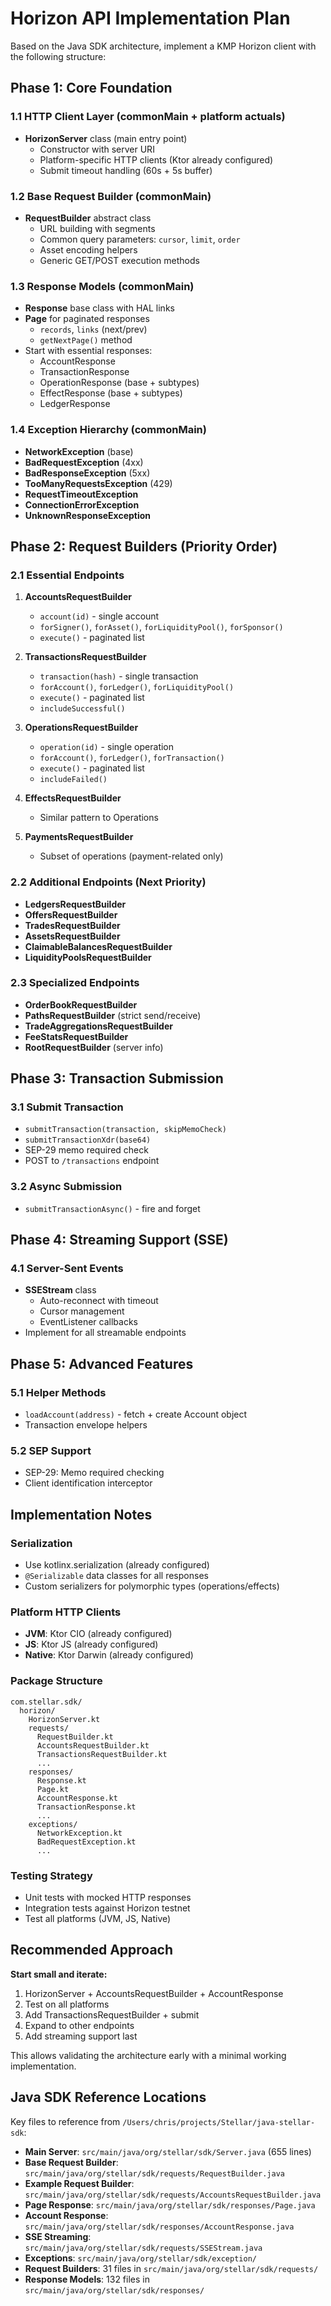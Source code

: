 # Horizon API Implementation Plan

Based on the Java SDK architecture, implement a KMP Horizon client with the following structure:

## Phase 1: Core Foundation

### 1.1 HTTP Client Layer (commonMain + platform actuals)
- **HorizonServer** class (main entry point)
  - Constructor with server URI
  - Platform-specific HTTP clients (Ktor already configured)
  - Submit timeout handling (60s + 5s buffer)

### 1.2 Base Request Builder (commonMain)
- **RequestBuilder** abstract class
  - URL building with segments
  - Common query parameters: `cursor`, `limit`, `order`
  - Asset encoding helpers
  - Generic GET/POST execution methods

### 1.3 Response Models (commonMain)
- **Response** base class with HAL links
- **Page<T>** for paginated responses
  - `records`, `links` (next/prev)
  - `getNextPage()` method
- Start with essential responses:
  - AccountResponse
  - TransactionResponse
  - OperationResponse (base + subtypes)
  - EffectResponse (base + subtypes)
  - LedgerResponse

### 1.4 Exception Hierarchy (commonMain)
- **NetworkException** (base)
- **BadRequestException** (4xx)
- **BadResponseException** (5xx)
- **TooManyRequestsException** (429)
- **RequestTimeoutException**
- **ConnectionErrorException**
- **UnknownResponseException**

## Phase 2: Request Builders (Priority Order)

### 2.1 Essential Endpoints
1. **AccountsRequestBuilder**
   - `account(id)` - single account
   - `forSigner()`, `forAsset()`, `forLiquidityPool()`, `forSponsor()`
   - `execute()` - paginated list

2. **TransactionsRequestBuilder**
   - `transaction(hash)` - single transaction
   - `forAccount()`, `forLedger()`, `forLiquidityPool()`
   - `execute()` - paginated list
   - `includeSuccessful()`

3. **OperationsRequestBuilder**
   - `operation(id)` - single operation
   - `forAccount()`, `forLedger()`, `forTransaction()`
   - `execute()` - paginated list
   - `includeFailed()`

4. **EffectsRequestBuilder**
   - Similar pattern to Operations

5. **PaymentsRequestBuilder**
   - Subset of operations (payment-related only)

### 2.2 Additional Endpoints (Next Priority)
- **LedgersRequestBuilder**
- **OffersRequestBuilder**
- **TradesRequestBuilder**
- **AssetsRequestBuilder**
- **ClaimableBalancesRequestBuilder**
- **LiquidityPoolsRequestBuilder**

### 2.3 Specialized Endpoints
- **OrderBookRequestBuilder**
- **PathsRequestBuilder** (strict send/receive)
- **TradeAggregationsRequestBuilder**
- **FeeStatsRequestBuilder**
- **RootRequestBuilder** (server info)

## Phase 3: Transaction Submission

### 3.1 Submit Transaction
- `submitTransaction(transaction, skipMemoCheck)`
- `submitTransactionXdr(base64)`
- SEP-29 memo required check
- POST to `/transactions` endpoint

### 3.2 Async Submission
- `submitTransactionAsync()` - fire and forget

## Phase 4: Streaming Support (SSE)

### 4.1 Server-Sent Events
- **SSEStream<T>** class
  - Auto-reconnect with timeout
  - Cursor management
  - EventListener callbacks
- Implement for all streamable endpoints

## Phase 5: Advanced Features

### 5.1 Helper Methods
- `loadAccount(address)` - fetch + create Account object
- Transaction envelope helpers

### 5.2 SEP Support
- SEP-29: Memo required checking
- Client identification interceptor

## Implementation Notes

### Serialization
- Use kotlinx.serialization (already configured)
- `@Serializable` data classes for all responses
- Custom serializers for polymorphic types (operations/effects)

### Platform HTTP Clients
- **JVM**: Ktor CIO (already configured)
- **JS**: Ktor JS (already configured)
- **Native**: Ktor Darwin (already configured)

### Package Structure
```
com.stellar.sdk/
  horizon/
    HorizonServer.kt
    requests/
      RequestBuilder.kt
      AccountsRequestBuilder.kt
      TransactionsRequestBuilder.kt
      ...
    responses/
      Response.kt
      Page.kt
      AccountResponse.kt
      TransactionResponse.kt
      ...
    exceptions/
      NetworkException.kt
      BadRequestException.kt
      ...
```

### Testing Strategy
- Unit tests with mocked HTTP responses
- Integration tests against Horizon testnet
- Test all platforms (JVM, JS, Native)

## Recommended Approach

**Start small and iterate:**
1. HorizonServer + AccountsRequestBuilder + AccountResponse
2. Test on all platforms
3. Add TransactionsRequestBuilder + submit
4. Expand to other endpoints
5. Add streaming support last

This allows validating the architecture early with a minimal working implementation.

## Java SDK Reference Locations

Key files to reference from `/Users/chris/projects/Stellar/java-stellar-sdk`:

- **Main Server**: `src/main/java/org/stellar/sdk/Server.java` (655 lines)
- **Base Request Builder**: `src/main/java/org/stellar/sdk/requests/RequestBuilder.java`
- **Example Request Builder**: `src/main/java/org/stellar/sdk/requests/AccountsRequestBuilder.java`
- **Page Response**: `src/main/java/org/stellar/sdk/responses/Page.java`
- **Account Response**: `src/main/java/org/stellar/sdk/responses/AccountResponse.java`
- **SSE Streaming**: `src/main/java/org/stellar/sdk/requests/SSEStream.java`
- **Exceptions**: `src/main/java/org/stellar/sdk/exception/`
- **Request Builders**: 31 files in `src/main/java/org/stellar/sdk/requests/`
- **Response Models**: 132 files in `src/main/java/org/stellar/sdk/responses/`
